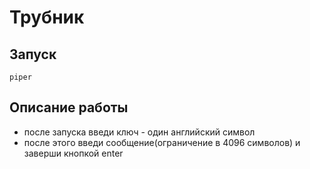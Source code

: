 # Трубник #

## Запуск ##

    piper

## Описание работы ##

- после запуска введи ключ - один английский символ
- после этого введи сообщение(ограничение в 4096 символов) и заверши кнопкой enter
